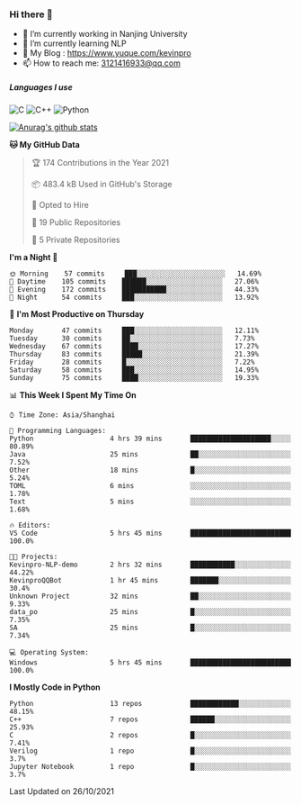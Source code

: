 ### Hi there 👋

- 🔭 I’m currently working in Nanjing University
- 🌱 I’m currently learning NLP
- 👯 My Blog : https://www.yuque.com/kevinpro
- 📫 How to reach me: 3121416933@qq.com

##### Languages I use
![C](https://img.shields.io/badge/-C-000000?style=flat&logo=c)
![C++](https://img.shields.io/badge/-C++-000000?style=flat&logo=c%2B%2B)
![Python](https://img.shields.io/badge/-Python-000000?style=flat&logo=python)

[![Anurag's github stats](https://github-readme-stats.vercel.app/api?username=Ricardokevins)](https://github.com/anuraghazra/github-readme-stats)

<!--START_SECTION:waka-->
**🐱 My GitHub Data** 

> 🏆 174 Contributions in the Year 2021
 > 
> 📦 483.4 kB Used in GitHub's Storage 
 > 
> 💼 Opted to Hire
 > 
> 📜 19 Public Repositories 
 > 
> 🔑 5 Private Repositories  
 > 
**I'm a Night 🦉** 

```text
🌞 Morning    57 commits     ███░░░░░░░░░░░░░░░░░░░░░░   14.69% 
🌆 Daytime    105 commits    ██████░░░░░░░░░░░░░░░░░░░   27.06% 
🌃 Evening    172 commits    ███████████░░░░░░░░░░░░░░   44.33% 
🌙 Night      54 commits     ███░░░░░░░░░░░░░░░░░░░░░░   13.92%

```
📅 **I'm Most Productive on Thursday** 

```text
Monday       47 commits     ███░░░░░░░░░░░░░░░░░░░░░░   12.11% 
Tuesday      30 commits     ██░░░░░░░░░░░░░░░░░░░░░░░   7.73% 
Wednesday    67 commits     ████░░░░░░░░░░░░░░░░░░░░░   17.27% 
Thursday     83 commits     █████░░░░░░░░░░░░░░░░░░░░   21.39% 
Friday       28 commits     █░░░░░░░░░░░░░░░░░░░░░░░░   7.22% 
Saturday     58 commits     ███░░░░░░░░░░░░░░░░░░░░░░   14.95% 
Sunday       75 commits     ████░░░░░░░░░░░░░░░░░░░░░   19.33%

```


📊 **This Week I Spent My Time On** 

```text
⌚︎ Time Zone: Asia/Shanghai

💬 Programming Languages: 
Python                   4 hrs 39 mins       ████████████████████░░░░░   80.89% 
Java                     25 mins             ██░░░░░░░░░░░░░░░░░░░░░░░   7.52% 
Other                    18 mins             █░░░░░░░░░░░░░░░░░░░░░░░░   5.24% 
TOML                     6 mins              ░░░░░░░░░░░░░░░░░░░░░░░░░   1.78% 
Text                     5 mins              ░░░░░░░░░░░░░░░░░░░░░░░░░   1.68%

🔥 Editors: 
VS Code                  5 hrs 45 mins       █████████████████████████   100.0%

🐱‍💻 Projects: 
Kevinpro-NLP-demo        2 hrs 32 mins       ███████████░░░░░░░░░░░░░░   44.22% 
KevinproQQBot            1 hr 45 mins        ███████░░░░░░░░░░░░░░░░░░   30.4% 
Unknown Project          32 mins             ██░░░░░░░░░░░░░░░░░░░░░░░   9.33% 
data_po                  25 mins             █░░░░░░░░░░░░░░░░░░░░░░░░   7.35% 
SA                       25 mins             █░░░░░░░░░░░░░░░░░░░░░░░░   7.34%

💻 Operating System: 
Windows                  5 hrs 45 mins       █████████████████████████   100.0%

```

**I Mostly Code in Python** 

```text
Python                   13 repos            ████████████░░░░░░░░░░░░░   48.15% 
C++                      7 repos             ██████░░░░░░░░░░░░░░░░░░░   25.93% 
C                        2 repos             █░░░░░░░░░░░░░░░░░░░░░░░░   7.41% 
Verilog                  1 repo              █░░░░░░░░░░░░░░░░░░░░░░░░   3.7% 
Jupyter Notebook         1 repo              █░░░░░░░░░░░░░░░░░░░░░░░░   3.7%

```



 Last Updated on 26/10/2021
<!--END_SECTION:waka-->
